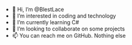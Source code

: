 - 👋 Hi, I’m @BlestLace
- 👀 I’m interested in coding and technology
- 🌱 I’m currently learning C#
- 💞️ I’m looking to collaborate on some projects
- 📫 You can reach me on GitHub. Nothing else
